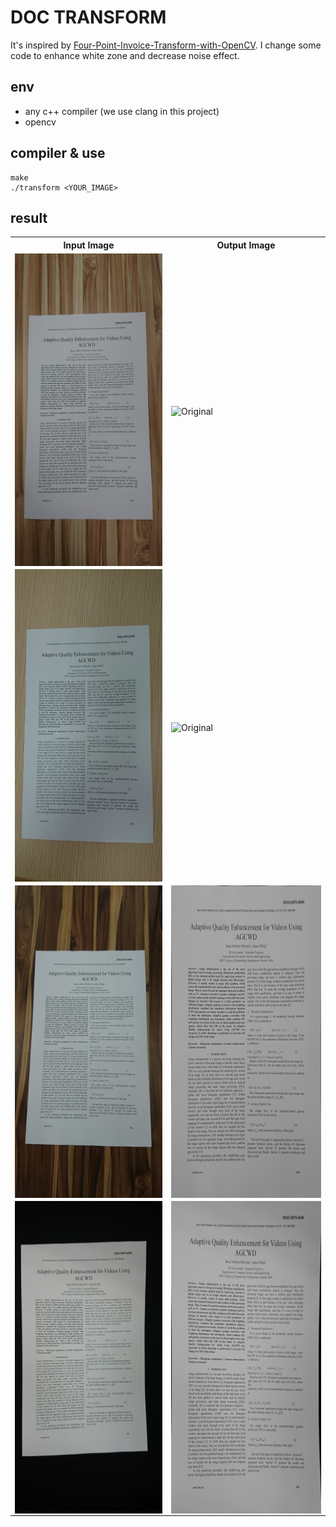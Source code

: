 # DOC TRANSFORM

It's inspired by [Four-Point-Invoice-Transform-with-OpenCV](https://github.com/KMKnation/Four-Point-Invoice-Transform-with-OpenCV). I change some code to enhance white zone and decrease noise effect.

## env
- any c++ compiler (we use clang in this project)
- opencv

## compiler & use
```
make
./transform <YOUR_IMAGE>
```

## result
<Table>
    <tr>
        <th>Input Image</th>
        <th>Output Image</th>
    </tr>
    <tr>
        <td><img src="https://github.com/jysh1214/doc_transform/blob/main/asset/1.jpg" alt="Original" width="400" height="500" align="middle"/></td>
        <td><img src="https://github.com/jysh1214/doc_transform/blob/main/asset/1_output.png" alt="Original" width="400" height="500" align="middle"/></td>
    </tr>
    <tr>
        <td><img src="https://github.com/jysh1214/doc_transform/blob/main/asset/2.jpg" alt="Original" width="400" height="500" align="middle"/></td></th>
        <td><img src="https://github.com/jysh1214/doc_transform/blob/main/asset/2_output.png" alt="Original" width="400" height="500" align="middle"/></td>
    </tr>
    <tr>
        <td><img src="https://github.com/jysh1214/doc_transform/blob/main/asset/3.jpg" alt="Original" width="400" height="500" align="middle"/></td></th>
        <td><img src="https://github.com/jysh1214/doc_transform/blob/main/asset/3_output.png" alt="Original" width="400" height="500" align="middle"/></td>
    </tr>
    <tr>
        <td><img src="https://github.com/jysh1214/doc_transform/blob/main/asset/4.jpg" alt="Original" width="400" height="500" align="middle"/></td>
        <td><img src="https://github.com/jysh1214/doc_transform/blob/main/asset/4_output.png" alt="Original" width="400" height="500" align="middle"/></td>
    </tr>
</Table>
